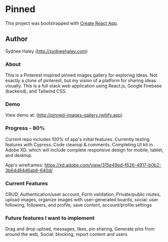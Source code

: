 # Pinned

This project was bootstrapped with [Create React App](https://github.com/facebook/create-react-app).

## Author

Sydnee Haley (http://sydneehaley.com)

### About

This is a Pinterest inspired pinned images gallery for exploring ideas. Not exactly a clone of pinterest, but my
vision of a platform for sharing ideas visually. This is a full stack web application using React.js, Google Firebase (backend), and Tailwind CSS.

### Demo

View demo at: (http://pinned-images-gallery.netlify.app)

### Progress - 80%

Current repo includes 100% of app's initial features. Currently testing features with Cypress. Code cleanup & comments. Completing UI kit in Adobe XD. which will include complete responsive design for mobile, tablet, and desktop.

App's wireframes: https://xd.adobe.com/view/315e49ed-f626-4917-b0b2-3b64d84d6ab6-640d/

### Current Features

CRUD, Authentication/user account, Form validation, Private/public routes, upload images, organize images with user-generated boards, social: user following, followers, and profile, save content, account/profile settings

### Future features I want to implement

Drag and drop upload, messages, likes, pin sharing, Generate pins from around the web, Social: blocking, report content and users
